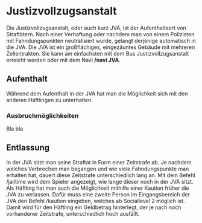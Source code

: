 # Justizvollzugsanstalt

Die Justizvollzugsanstalt, oder auch kurz JVA, ist der Aufenthaltsort von Straftätern. Nach einer Verhaftung oder nachdem man von einem Polizisten mit Fahndungspunkten neutralisiert wurde, gelangt derjenige automatisch in die JVA. Die JVA ist ein großflächiges, eingezäuntes Gebäude mit mehreren Zellentrakten. Sie kann am einfachsten mit dem Bus Justizvollzugsanstalt erreicht werden oder mit dem Navi **/navi JVA**.

## Aufenthalt
Während dem Aufenthalt in der JVA hat man die Möglichkeit sich mit den anderen Häftlingen zu unterhalten.

### Ausbruchmöglichkeiten

Bla bla

## Entlassung

In der JVA sitzt man seine Straftat in Form einer Zeitstrafe ab. Je nachdem welches Verbrechen man begangen und wie viele Fahndungspunkte man erhalten hat, dauert diese Zeitstrafe unterschiedlich lang an. Mit dem Befehl /jailtime wird dem Spieler angezeigt, wie lange dieser noch in der JVA sitzt.
Als Häftling hat man auch die Möglichkeit mithilfe einer Kaution früher die JVA zu verlassen. Dafür muss eine zweite Person im Eingangsbereich der JVA den Befehl /kaution eingeben, welches ab Sociallevel 2 möglich ist. Damit wird für den Häftling ein Geldbetrag hinterlegt, der je nach noch vorhandener Zeitstrafe, unterschiedlich hoch ausfällt.
